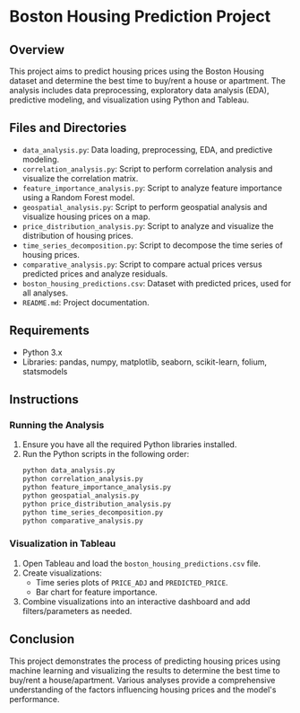 # Boston Housing Prediction Project

## Overview
This project aims to predict housing prices using the Boston Housing dataset and determine the best time to buy/rent a house or apartment. 
The analysis includes data preprocessing, exploratory data analysis (EDA), predictive modeling, and visualization using Python and Tableau.

## Files and Directories
- `data_analysis.py`: Data loading, preprocessing, EDA, and predictive modeling.
- `correlation_analysis.py`: Script to perform correlation analysis and visualize the correlation matrix.
- `feature_importance_analysis.py`: Script to analyze feature importance using a Random Forest model.
- `geospatial_analysis.py`: Script to perform geospatial analysis and visualize housing prices on a map.
- `price_distribution_analysis.py`: Script to analyze and visualize the distribution of housing prices.
- `time_series_decomposition.py`: Script to decompose the time series of housing prices.
- `comparative_analysis.py`: Script to compare actual prices versus predicted prices and analyze residuals.
- `boston_housing_predictions.csv`: Dataset with predicted prices, used for all analyses.
- `README.md`: Project documentation.

## Requirements
- Python 3.x
- Libraries: pandas, numpy, matplotlib, seaborn, scikit-learn, folium, statsmodels

## Instructions

### Running the Analysis
1. Ensure you have all the required Python libraries installed.
2. Run the Python scripts in the following order:
    ```bash
    python data_analysis.py
    python correlation_analysis.py
    python feature_importance_analysis.py
    python geospatial_analysis.py
    python price_distribution_analysis.py
    python time_series_decomposition.py
    python comparative_analysis.py
    ```

### Visualization in Tableau
1. Open Tableau and load the `boston_housing_predictions.csv` file.
2. Create visualizations:
    - Time series plots of `PRICE_ADJ` and `PREDICTED_PRICE`.
    - Bar chart for feature importance.
3. Combine visualizations into an interactive dashboard and add filters/parameters as needed.

## Conclusion
This project demonstrates the process of predicting housing prices using machine learning and visualizing the results to determine the best time to buy/rent a house/apartment. Various analyses provide a comprehensive understanding of the factors influencing housing prices and the model's performance.

